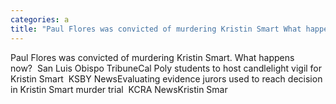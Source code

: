 ```yaml
---
categories: a
title: "Paul Flores was convicted of murdering Kristin Smart What happens now  San Luis Obispo Tribune"
---
```

Paul Flores was convicted of murdering Kristin Smart. What happens now?&nbsp;&nbsp;San Luis Obispo TribuneCal Poly students to host candlelight vigil for Kristin Smart&nbsp;&nbsp;KSBY NewsEvaluating evidence jurors used to reach decision in Kristin Smart murder trial&nbsp;&nbsp;KCRA NewsKristin Smar